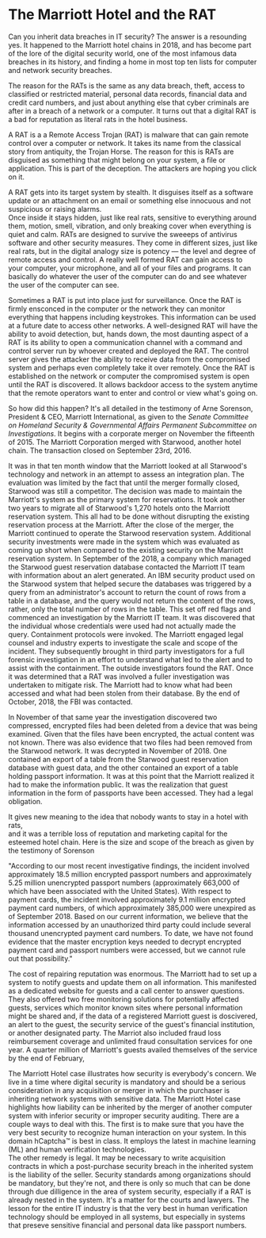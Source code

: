 # The Marriott Hotel and the RAT


Can you inherit data breaches in IT security? 
The answer is a resounding yes. 
It happened to the Marriott hotel chains in 2018,
and has become part of the lore of the digital security world,
one of the most infamous data breaches in its history,
and finding a home in most top ten lists for computer and network security breaches.

The reason for the RATs is the same as any data breach, 
theft, 
access to classified or restricted material, 
personal data records, 
financial data and credit card numbers, 
and just about anything else that cyber criminals are after in a breach of a network or a computer.
It turns out that a digital RAT is a bad for reputation as literal rats in the hotel business. 




A RAT is a a Remote Access Trojan (RAT) is malware that can gain remote control over a computer or network.
It takes its name from the classical story from antiquity,
the Trojan Horse.
The reason for this is RATs are disguised as something that might belong on your system,
a file or application. 
This is part of the deception.
The attackers are hoping you click on it.

A RAT gets into its target system by stealth.
It disguises itself as a software update or an attachment on an email or something else innocuous and not suspicious or raising alarms.  
Once inside it stays hidden,
just like real rats,
sensitive to everything around them,
motion,
smell,
vibration,
and only breaking cover when everything is quiet and calm. 
RATs are designed to survive the sweeeps of antivirus software and other security measures.
They come in different sizes,
just like real rats,
but in the digital analogy size is potency
&mdash;
the level and degree of remote access and control. 
A really well formed RAT can gain access to your computer, 
your microphone, 
and all of your files and programs.
It can basically do whatever the user of the computer can do and see whatever the user of the computer can see.


Sometimes a RAT is put into place just for surveillance. 
Once the RAT is firmly ensconced in the computer or the network they can monitor everything that happens including keystrokes. 
This information can be used at a future date to access other networks. 
A well-designed RAT will have the ability to avoid detection,
but,
hands down,
the most daunting aspect of a RAT is its ability to open a communication channel with a command and control server run by whoever created and deployed the RAT. 
The control server gives the attacker the ability to receive data from the compromised system and perhaps even completely take it over remotely.
Once the RAT is established on the network or computer the compromised system is open until the RAT is discovered. 
It allows backdoor access to the system anytime that the remote operators want to enter and control or view what's going on.

So how did this happen?
It's all detailed in the testimony of Arne Sorenson, 
President & CEO, Marriott International,
as given to the _Senate Committee on Homeland Security & Governmental Affairs Permanent Subcommittee on Investigations_.
It begins with a corporate merger on November the fifteenth of 2015. 
The Marriott Corporation merged with Starwood, 
another hotel chain. 
The transaction closed on September 23rd, 2016. 


It was in that ten month window that the Marriott looked at all Starwood's technology and network in an attempt to assess an integration plan. 
The evaluation was limited by the fact that until the merger formally closed,
Starwood was still a competitor. 
The decision was made to maintain the Marriott's system as the primary system for reservations. 
It took another two years to migrate all of Starwood's 1,270 hotels onto the Marriott reservation system. 
This all had to be done without disrupting the existing reservation process at the Marriott. 
After the close of the merger, 
the Marriott continued to operate the Starwood reservation system. 
Additional security investments were made in the system which was evaluated as coming up short when compared to the existing security on the Marriott reservation system.
In September of the 2018,
a company which managed the Starwood guest reservation database contacted the Marriott IT team with information about an alert generated. 
An IBM security product used on the Starwood system that helped secure the databases was triggered by a query from an administrator's account to return the count of rows from a table in a database,
and the query would not return the content of the rows,
rather,
only the total number of rows in the table. 
This set off red flags and commenced an investigation by the Marriott IT team. 
It was discovered that the individual whose credentials were used had not actually made the query. 
Containment protocols were invoked. 
The Marriott engaged legal counsel and industry experts to investigate the scale and scope of the incident. 
They subsequently brought in third party investigators for a full forensic investigation in an effort to understand what led to the alert and to assist with the containment. 
The outside investigators found the RAT. 
Once it was determined that a RAT was involved a fuller investigation was undertaken to mitigate risk. 
The Marriott had to know what had been accessed and what had been stolen from their database. 
By the end of October,
2018,
the FBI was contacted. 


In November of that same year the investigation discovered two compressed, 
encrypted files had been deleted from a device that was being examined. 
Given that the files have been encrypted,
the actual content was not known. 
There was also evidence that two files had been removed from the Starwood network. 
It was decrypted in November of 2018. 
One contained an export of a table from the Starwood guest reservation database with guest data, 
and the other contained an export of a table holding passport information. 
It was at this point that the Marriott realized it had to make the information public. 
It was the realization that guest information in the form of passports have been accessed. 
They had a legal obligation.




It gives new meaning to the idea that nobody wants to stay in a hotel with rats,  
and it was a terrible loss of reputation and marketing capital for the esteemed hotel chain.
Here is the size and scope of the breach as given by the testimony of Sorenson


"According to our most recent investigative findings, the incident involved approximately
18.5 million encrypted passport numbers and approximately 5.25 million unencrypted passport
numbers (approximately 663,000 of which have been associated with the United States). With
respect to payment cards, the incident involved approximately 9.1 million encrypted payment card
numbers, of which approximately 385,000 were unexpired as of September 2018. Based on our
current information, we believe that the information accessed by an unauthorized third party could
include several thousand unencrypted payment card numbers. To date, we have not found
evidence that the master encryption keys needed to decrypt encrypted payment card and passport
numbers were accessed, but we cannot rule out that possibility." 


The cost of repairing reputation was enormous. 
The Marriott had to set up a system to notify guests and update them on all information. 
This manifested as a dedicated website for guests and a call center to answer questions. 
They also offered two free monitoring solutions for potentially affected guests,
services which monitor known sites where personal information might be shared and,
if the data of a registered Marriott guest is doscivered,
an alert to the guest,
the security service of the guest's financial institution,
or another designated party.
The Marriot also included fraud loss reimbursement coverage and unlimited fraud consultation services for one year. 
A quarter million of Marriott's guests availed themselves of the service by the end of February,


The Marriott Hotel case illustrates how security is everybody's concern. 
We live in a time where digital security is mandatory and should be a serious consideration in any acquisition or merger in which the purchaser is inheriting network systems with sensitive data.
The Marriott Hotel case highlights how liability can be inherited by the merger of another computer system with inferior security or improper security auditing. 
There are a couple ways to deal with this. 
The first is to make sure that you have the very best security to recognize human interaction on your system. 
In this domain hCaptcha&trade; is best in class. 
It employs the latest in machine learning (ML) and human verification technologies.  
The other remedy is legal. 
It may be necessary to write acquisition contracts in which a post-purchase security breach in the inherited system is the liability of the seller.
Security standards among organizations should be mandatory,
but they're not,
and there is only so much that can be done through due dilligence in the area of system security,
especially if a RAT is already nested in the system.
It's a matter for the courts and lawyers. 
The lesson for the entire IT industry is that the very best in human verification technology should be employed in all systems,
but especially in systems that preseve sensitive financial and personal data like passport numbers.